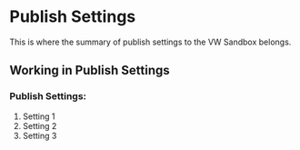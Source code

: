# Publish Settings

This is where the summary of publish settings to the VW Sandbox belongs.

## Working in Publish Settings

### Publish Settings:

1. Setting 1
1. Setting 2
1. Setting 3
